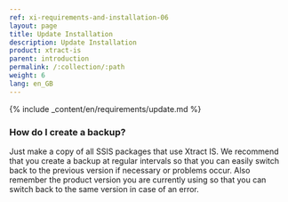 ```yaml
---
ref: xi-requirements-and-installation-06
layout: page
title: Update Installation
description: Update Installation
product: xtract-is
parent: introduction
permalink: /:collection/:path
weight: 6
lang: en_GB
---
```


{% include _content/en/requirements/update.md %}

### How do I create a backup?
Just make a copy of all SSIS packages that use Xtract IS.
We recommend that you create a backup at regular intervals so that you can easily switch back to the previous version if necessary or problems occur.
Also remember the product version you are currently using so that you can switch back to the same version in case of an error.